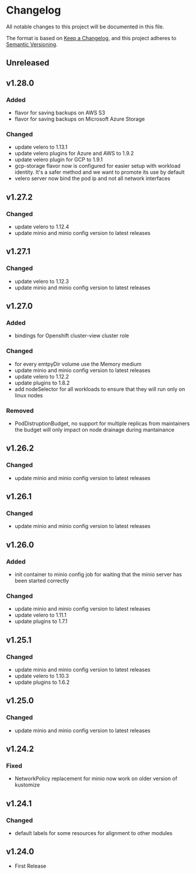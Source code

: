 # Changelog

All notable changes to this project will be documented in this file.

The format is based on [Keep a Changelog](https://keepachangelog.com/en/1.0.0/),
and this project adheres to [Semantic Versioning](https://semver.org/spec/v2.0.0.html).

## Unreleased

## v1.28.0

### Added

- flavor for saving backups on AWS S3
- flavor for saving backups on Microsoft Azure Storage

### Changed

- update velero to 1.13.1
- update velero plugins for Azure and AWS to 1.9.2
- update velero plugin for GCP to 1.9.1
- gcp-storage flavor now is configured for easier setup with workload identity. It's a safer method and we want to
	promote its use by default
- velero server now bind the pod ip and not all network interfaces

## v1.27.2

### Changed

- update velero to 1.12.4
- update minio and minio config version to latest releases

## v1.27.1

### Changed

- update velero to 1.12.3
- update minio and minio config version to latest releases

## v1.27.0

### Added

- bindings for Openshift cluster-view cluster role

### Changed

- for every emtpyDir volume use the Memory medium
- update minio and minio config version to latest releases
- update velero to 1.12.2
- update plugins to 1.8.2
- add nodeSelector for all workloads to ensure that they will run only on linux nodes

### Removed

- PodDistruptionBudget, no support for multiple replicas from maintainers the budget will only
	impact on node drainage during mantainance

## v1.26.2

### Changed

- update minio and minio config version to latest releases

## v1.26.1

### Changed

- update minio and minio config version to latest releases

## v1.26.0

### Added

- init container to minio config job for waiting that the minio server has been started correctly

### Changed

- update minio and minio config version to latest releases
- update velero to 1.11.1
- update plugins to 1.7.1

## v1.25.1

### Changed

- update minio and minio config version to latest releases
- update velero to 1.10.3
- update plugins to 1.6.2

## v1.25.0

### Changed

- update minio and minio config version to latest releases

## v1.24.2

### Fixed

- NetworkPolicy replacement for minio now work on older version of kustomize

## v1.24.1

### Changed

- default labels for some resources for alignment to other modules

## v1.24.0

- First Release
